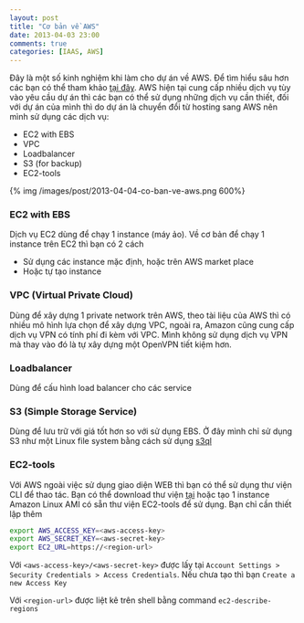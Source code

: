 ```yaml
---
layout: post
title: "Cơ bản về AWS"
date: 2013-04-03 23:00
comments: true
categories: [IAAS, AWS]
---
```


Đây là một số kinh nghiệm khi làm cho dự án về AWS. Để tìm hiểu sâu hơn các bạn có thể tham khảo [tại đây](http://aws.amazon.com/documentation/). AWS hiện tại cung cấp nhiều dịch vụ tùy vào yêu cầu dự án thì các bạn có thể sử dụng những dịch vụ cần thiết, đối với dự án của mình thì do dự án là chuyển đổi từ hosting sang AWS nên mình sử dụng các dịch vụ:

- EC2 with EBS
- VPC
- Loadbalancer
- S3 (for backup)
- EC2-tools

<!--more-->
{% img /images/post/2013-04-04-co-ban-ve-aws.png 600%}

### EC2 with EBS
Dịch vụ EC2 dùng để chạy 1 instance (máy ảo). Về cơ bản để chạy 1 instance trên EC2 thì bạn có 2 cách

- Sử dụng các instance mặc định, hoặc trên AWS market place
- Hoặc tự tạo instance

### VPC (Virtual Private Cloud)
Dùng để xây dựng 1 private network trên AWS, theo tài liệu của AWS thì có nhiều mô hình lựa chọn để xây dựng VPC,
ngoài ra, Amazon cũng cung cấp dịch vụ VPN có tính phí đi kèm với VPC. Mình không sử dụng dịch vụ VPN mà thay vào đó
là tự xây dựng một OpenVPN tiết kiệm hơn.

### Loadbalancer
Dùng để cấu hình load balancer cho các service

### S3 (Simple Storage Service)
Dùng để lưu trữ với giá tốt hơn so với sử dụng EBS. Ở đây mình chỉ sử dụng S3 như một Linux file system bằng cách sử dụng [s3ql](https://code.google.com/p/s3ql/)

### EC2-tools
Với AWS ngoài việc sử dụng giao diện WEB thì bạn có thể sử dụng thư viện CLI để thao tác. Bạn có thể download thư viện [tại](http://aws.amazon.com/developertools/351) hoặc tạo 1 instance Amazon Linux AMI có sẵn thư viện EC2-tools để sử dụng. Bạn chỉ cần thiết lập thêm

``` bash
export AWS_ACCESS_KEY=<aws-access-key>
export AWS_SECRET_KEY=<aws-secret-key>
export EC2_URL=https://<region-url>
```

Với `<aws-access-key>/<aws-secret-key>` được lấy tại `Account Settings > Security Credentials > Access Credentials`.
Nếu chưa tạo thì bạn `Create a new Access Key`

Với `<region-url>` được liệt kê trên shell bằng command `ec2-describe-regions`